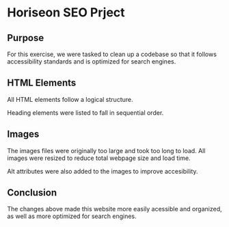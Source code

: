 # Horiseon SEO Prject
## Purpose
For this exercise, we were tasked to clean up a codebase so that it follows accessibility standards and is optimized for search engines.

## HTML Elements
All HTML elements follow a logical structure.

Heading elements were listed to fall in sequential order.

## Images
The images files were originally too large and took too long to load. All images were resized to reduce total webpage size and load time.

Alt attributes were also added to the images to improve accesibility.

## Conclusion

The changes above made this website more easily acessible and organized, as well as more optimized for search engines.




